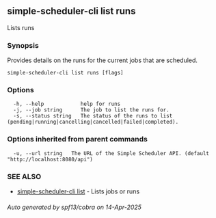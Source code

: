 ## simple-scheduler-cli list runs

Lists runs

### Synopsis

Provides details on the runs for the current jobs that are
scheduled.

```
simple-scheduler-cli list runs [flags]
```

### Options

```
  -h, --help            help for runs
  -j, --job string      The job to list the runs for.
  -s, --status string   The status of the runs to list (pending|running|cancelling|cancelled|failed|completed).
```

### Options inherited from parent commands

```
  -u, --url string   The URL of the Simple Scheduler API. (default "http://localhost:8080/api")
```

### SEE ALSO

* [simple-scheduler-cli list](simple-scheduler-cli_list.md)	 - Lists jobs or runs

###### Auto generated by spf13/cobra on 14-Apr-2025
